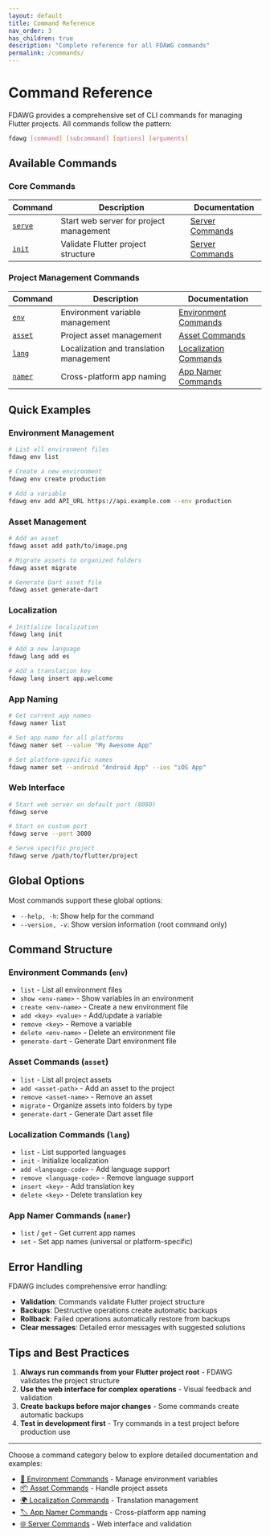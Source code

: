 ```yaml
---
layout: default
title: Command Reference
nav_order: 3
has_children: true
description: "Complete reference for all FDAWG commands"
permalink: /commands/
---
```


# Command Reference

FDAWG provides a comprehensive set of CLI commands for managing Flutter projects. All commands follow the pattern:

```bash
fdawg [command] [subcommand] [options] [arguments]
```

## Available Commands

### Core Commands

| Command | Description | Documentation |
|---------|-------------|---------------|
| [`serve`](server.html) | Start web server for project management | [Server Commands](server.html) |
| [`init`](server.html#init) | Validate Flutter project structure | [Server Commands](server.html) |

### Project Management Commands

| Command | Description | Documentation |
|---------|-------------|---------------|
| [`env`](environment.html) | Environment variable management | [Environment Commands](environment.html) |
| [`asset`](assets.html) | Project asset management | [Asset Commands](assets.html) |
| [`lang`](localization.html) | Localization and translation management | [Localization Commands](localization.html) |
| [`namer`](namer.html) | Cross-platform app naming | [App Namer Commands](namer.html) |

## Quick Examples

### Environment Management
```bash
# List all environment files
fdawg env list

# Create a new environment
fdawg env create production

# Add a variable
fdawg env add API_URL https://api.example.com --env production
```

### Asset Management
```bash
# Add an asset
fdawg asset add path/to/image.png

# Migrate assets to organized folders
fdawg asset migrate

# Generate Dart asset file
fdawg asset generate-dart
```

### Localization
```bash
# Initialize localization
fdawg lang init

# Add a new language
fdawg lang add es

# Add a translation key
fdawg lang insert app.welcome
```

### App Naming
```bash
# Get current app names
fdawg namer list

# Set app name for all platforms
fdawg namer set --value "My Awesome App"

# Set platform-specific names
fdawg namer set --android "Android App" --ios "iOS App"
```

### Web Interface
```bash
# Start web server on default port (8080)
fdawg serve

# Start on custom port
fdawg serve --port 3000

# Serve specific project
fdawg serve /path/to/flutter/project
```

## Global Options

Most commands support these global options:

- `--help, -h`: Show help for the command
- `--version, -v`: Show version information (root command only)

## Command Structure

### Environment Commands (`env`)
- `list` - List all environment files
- `show <env-name>` - Show variables in an environment
- `create <env-name>` - Create a new environment file
- `add <key> <value>` - Add/update a variable
- `remove <key>` - Remove a variable
- `delete <env-name>` - Delete an environment file
- `generate-dart` - Generate Dart environment file

### Asset Commands (`asset`)
- `list` - List all project assets
- `add <asset-path>` - Add an asset to the project
- `remove <asset-name>` - Remove an asset
- `migrate` - Organize assets into folders by type
- `generate-dart` - Generate Dart asset file

### Localization Commands (`lang`)
- `list` - List supported languages
- `init` - Initialize localization
- `add <language-code>` - Add language support
- `remove <language-code>` - Remove language support
- `insert <key>` - Add translation key
- `delete <key>` - Delete translation key

### App Namer Commands (`namer`)
- `list` / `get` - Get current app names
- `set` - Set app names (universal or platform-specific)

## Error Handling

FDAWG includes comprehensive error handling:

- **Validation**: Commands validate Flutter project structure
- **Backups**: Destructive operations create automatic backups
- **Rollback**: Failed operations automatically restore from backups
- **Clear messages**: Detailed error messages with suggested solutions

## Tips and Best Practices

1. **Always run commands from your Flutter project root** - FDAWG validates the project structure
2. **Use the web interface for complex operations** - Visual feedback and validation
3. **Create backups before major changes** - Some commands create automatic backups
4. **Test in development first** - Try commands in a test project before production use

---

Choose a command category below to explore detailed documentation and examples:

- [🔧 Environment Commands](environment.html) - Manage environment variables
- [📦 Asset Commands](assets.html) - Handle project assets  
- [🌍 Localization Commands](localization.html) - Translation management
- [🏷️ App Namer Commands](namer.html) - Cross-platform app naming
- [🌐 Server Commands](server.html) - Web interface and validation
